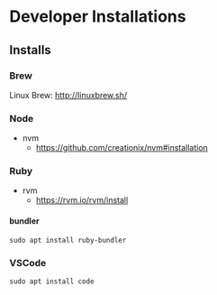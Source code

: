 
# Developer Installations

## Installs

### Brew

Linux Brew: http://linuxbrew.sh/

### Node

- nvm
  - https://github.com/creationix/nvm#installation

### Ruby

- rvm
  - https://rvm.io/rvm/install

#### bundler

```shell
sudo apt install ruby-bundler
```

### VSCode

```shell
sudo apt install code
```

